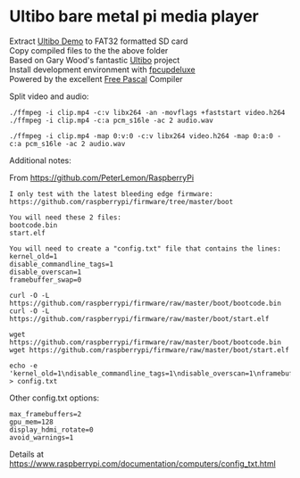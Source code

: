 # Ultibo bare metal pi media player

Extract [Ultibo Demo](https://github.com/ultibohub/Demo/releases/) to FAT32 formatted SD card \
Copy compiled files to the the above folder \
Based on Gary Wood's fantastic [Ultibo](https://ultibo.org/) project \
Install development environment with [fpcupdeluxe](https://github.com/LongDirtyAnimAlf/fpcupdeluxe) \
Powered by the excellent [Free Pascal](https://freepascal.org) Compiler

Split video and audio:

```
./ffmpeg -i clip.mp4 -c:v libx264 -an -movflags +faststart video.h264
./ffmpeg -i clip.mp4 -c:a pcm_s16le -ac 2 audio.wav

./ffmpeg -i clip.mp4 -map 0:v:0 -c:v libx264 video.h264 -map 0:a:0 -c:a pcm_s16le -ac 2 audio.wav
```

Additional notes:

From https://github.com/PeterLemon/RaspberryPi
```
I only test with the latest bleeding edge firmware:
https://github.com/raspberrypi/firmware/tree/master/boot

You will need these 2 files:
bootcode.bin
start.elf

You will need to create a "config.txt" file that contains the lines:
kernel_old=1
disable_commandline_tags=1
disable_overscan=1
framebuffer_swap=0
```

```
curl -O -L https://github.com/raspberrypi/firmware/raw/master/boot/bootcode.bin
curl -O -L https://github.com/raspberrypi/firmware/raw/master/boot/start.elf

wget https://github.com/raspberrypi/firmware/raw/master/boot/bootcode.bin
wget https://github.com/raspberrypi/firmware/raw/master/boot/start.elf

echo -e 'kernel_old=1\ndisable_commandline_tags=1\ndisable_overscan=1\nframebuffer_swap=0' > config.txt
```

Other config.txt options:

```
max_framebuffers=2
gpu_mem=128
display_hdmi_rotate=0
avoid_warnings=1
```

Details at https://www.raspberrypi.com/documentation/computers/config_txt.html

